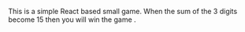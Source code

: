 This is a simple React based small game.
When the sum of the 3 digits become 15 then you will win the game .
